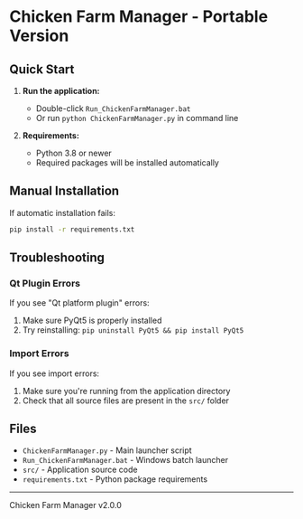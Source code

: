 # Chicken Farm Manager - Portable Version

## Quick Start

1. **Run the application:**
   - Double-click `Run_ChickenFarmManager.bat`
   - Or run `python ChickenFarmManager.py` in command line

2. **Requirements:**
   - Python 3.8 or newer
   - Required packages will be installed automatically

## Manual Installation

If automatic installation fails:

```bash
pip install -r requirements.txt
```

## Troubleshooting

### Qt Plugin Errors
If you see "Qt platform plugin" errors:
1. Make sure PyQt5 is properly installed
2. Try reinstalling: `pip uninstall PyQt5 && pip install PyQt5`

### Import Errors
If you see import errors:
1. Make sure you're running from the application directory
2. Check that all source files are present in the `src/` folder

## Files

- `ChickenFarmManager.py` - Main launcher script
- `Run_ChickenFarmManager.bat` - Windows batch launcher
- `src/` - Application source code
- `requirements.txt` - Python package requirements

---
Chicken Farm Manager v2.0.0
